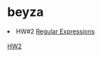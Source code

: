 # beyza

<li>
HW#2
<a href= " https://koserb.github.io/beyza/HW2/Expression.html">Regular Expressions</a>
</li>
<br>
<a href="https://koserb.github.io/beyza/HW2/Expression.html">HW2</a>

